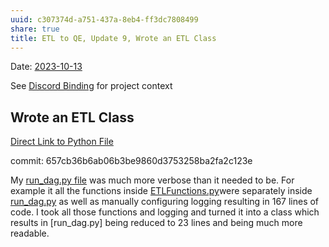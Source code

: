 ```yaml
---
uuid: c307374d-a751-437a-8eb4-ff3dc7808499
share: true
title: ETL to QE, Update 9, Wrote an ETL Class
---
```

Date: [2023-10-13](/2023-10-13)

See [Discord Binding](/1c376bfd-75ef-4c0d-9e23-3680653de55f) for project context

## Wrote an ETL Class

[Direct Link to Python File](https://github.com/dentropy/discord-export-to-sql/blob/main/ETLFunctions.py)

commit: 657cb36b6ab06b3be9860d3753258ba2fa2c123e

My [run_dag.py file](https://github.com/dentropy/discord-export-to-sql/commit/a300af03055f36b5af1e92b2061cd43fc9415265) was much more verbose than it needed to be. For example it all the functions inside [ETLFunctions.py](https://github.com/dentropy/discord-export-to-sql/blob/main/ETLFunctions.py)were separately inside [run_dag.py](https://github.com/dentropy/discord-export-to-sql/commit/a300af03055f36b5af1e92b2061cd43fc9415265) as well as manually configuring logging resulting in 167 lines of code. I took all those functions and logging and turned it into a class which results in [run_dag.py] being reduced to 23 lines and being much more readable.